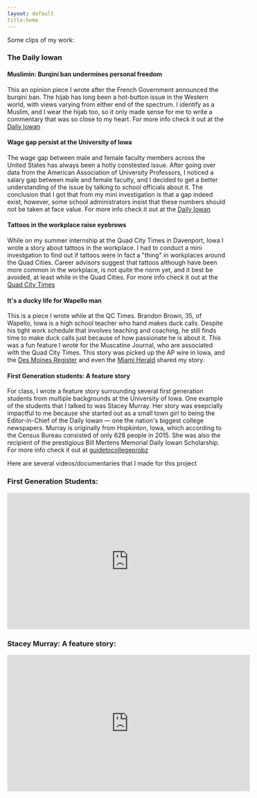 ```yaml
---
layout: default
title:home
---
```

Some clips of my work:

### The Daily Iowan 

#### Muslimin: Burqini ban undermines personal freedom

This an opinion piece I wrote after the French Government announced the burqini ban. The hijab has long been a hot-button issue in the Western world, with views varying from either end of the spectrum. I identify as a Muslim, and I wear the hijab too, so it only made sense for me to write a commentary that was so close to my heart. For more info check it out at the [Daily Iowan](http://daily-iowan.com/2016/08/25/shakirah-mohd-burqini-ban-undermines-personal-freedoms/)

#### Wage gap persist at the University of Iowa

The wage gap between male and female faculty members across the United States has always been a hotly constested issue. After going over data from the American Association of University Professors, I noticed a salary gap between male and female faculty, and I decided to get a better understanding of the issue by talking to school officials about it. The conclusion that I got that from my mini investigation is that a gap indeed exist, however, some school administrators insist that these numbers should not be taken at face value. For more info check it out at the [Daily Iowan](http://daily-iowan.com/2016/04/14/wage-gap-persists-at-ui/) 

#### Tattoos in the workplace raise eyebrows

While on my summer internship at the Quad City Times in Davenport, Iowa I wrote a story about tattoos in the workplace. I had to conduct a mini investgation to find out if tattoos were in fact a "thing" in workplaces around the Quad Cities. Career advisors suggest that tattoos although have been more common in the workplace, is not quite the norm yet, and it best be avoided, at least while in the Quad Cities. For more info check it out at the [Quad City Times](http://qctimes.com/news/local/tattoos-in-the-workplace-raise-eyebrows/article_474aa3c3-3f2f-5cbc-b9fd-5882b78f9f64.html)

#### It's a ducky life for Wapello man

This is a piece I wrote while at the QC Times. Brandon Brown, 35, of Wapello, Iowa is a high school teacher who hand makes duck calls. Despite his tight work schedule that involves teaching and coaching, he still finds time to make duck calls just because of how passionate he is about it. This was a fun feature I wrote for the Muscatine Journal, who are associated with the Quad City Times. This story was picked up the AP wire in Iowa, and the [Des Moines Register](http://www.desmoinesregister.com/story/news/2016/08/20/wapello-teacher-makes-duck-calls-hand/88960562/) and even the [Miami Herald](http://www.miamiherald.com/news/business/article96356132.html) shared my story. 

#### First Generation students: A feature story

For class, I wrote a feature story surrounding several first generation students from multiple backgrounds at the University of Iowa. One example of the students that I talked to was Stacey Murray. Her story was esepcially impactful to me because she started out as a small town girl to being the Editor-in-Chief of the Daily Iowan — one the nation's biggest college newspapers. Murray is originally from Hopkinton, Iowa, which according to the Census Bureau consisted of only 628 people in 2015. She was also the recipient of the prestigious Bill Mertens Memorial Daily Iowan Scholarship. For more info check it out at [guidetocollegeprobz](https://guidetocollegeprobz.wordpress.com)

Here are several videos/documentaries that I made for this project 

<h3>First Generation Students:</h3>
    <iframe width="560" height="315" src="https://www.youtube.com/embed/Xg983YYTduU" frameborder="0" allowfullscreen></iframe>

<h3>Stacey Murray: A feature story:</h3>
   <iframe width="560" height="315" src="https://www.youtube.com/embed/zZTHzaKdKYE" frameborder="0" allowfullscreen></iframe>
